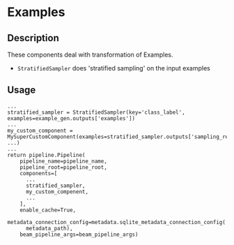 # Examples

## Description
These components deal with transformation of Examples.

- `StratifiedSampler` does 'stratified sampling' on the input examples

## Usage

    ...
    stratified_sampler = StratifiedSampler(key='class_label', examples=example_gen.outputs['examples']) 
    ...
    my_custom_component = MySuperCustomComponent(examples=stratified_sampler.outputs['sampling_result'], ...)
    ...
    return pipeline.Pipeline(
        pipeline_name=pipeline_name,
        pipeline_root=pipeline_root,
        components=[
          ...
          stratified_sampler,
          my_custom_compenent,
          ...
        ],
        enable_cache=True,
        metadata_connection_config=metadata.sqlite_metadata_connection_config(
          metadata_path),
        beam_pipeline_args=beam_pipeline_args)